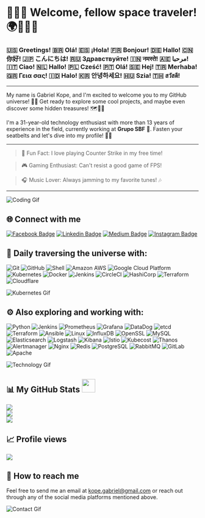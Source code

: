 # 🚀👩‍🚀 Welcome, fellow space traveler! 🌍👨‍🚀🌌
### 🇺🇸 Greetings! 🇧🇷 Olá! 🇪🇸 ¡Hola! 🇫🇷 Bonjour! 🇩🇪 Hallo! 🇨🇳 你好! 🇯🇵 こんにちは! 🇷🇺 Здравствуйте! 🇮🇳 नमस्ते! 🇦🇪 مرحبا! 🇮🇹 Ciao! 🇳🇱 Hallo! 🇵🇱 Cześć! 🇵🇹 Olá! 🇸🇪 Hej! 🇹🇷 Merhaba! 🇬🇷 Γεια σας! 🇮🇩 Halo! 🇰🇷 안녕하세요! 🇭🇺 Szia! 🇹🇭 สวัสดี!

___

My name is Gabriel Kope, and I'm excited to welcome you to my GitHub universe! 🌠🤖 
Get ready to explore some cool projects, and maybe even discover some hidden treasures! 🗺️💎🚀

I'm a 31-year-old technology enthusiast with more than 13 years of experience in the field, currently working at **Grupo SBF** 🏢. 
Fasten your seatbelts and let's dive into my profile! 🚀💫

___

> 🎨 Fun Fact: I love playing Counter Strike in my free time!

> 🎮 Gaming Enthusiast: Can't resist a good game of FPS!

> 🎧 Music Lover: Always jamming to my favorite tunes! 🎶

___

![Coding Gif](https://media.giphy.com/media/Y4ak9Ki2GZCbJxAnJD/giphy.gif)

## 🌐 Connect with me

[![Facebook Badge](https://img.shields.io/badge/-gabriel.kope-blue?style=plastic&logo=Facebook&logoColor=white&link=https://www.facebook.com/gabriel.kope/)](https://www.facebook.com/gabriel.kope/)
[![Linkedin Badge](https://img.shields.io/badge/-gabrielkope-blue?style=plastic&logo=Linkedin&logoColor=white&link=https://www.linkedin.com/in/gabrielkope/)](https://www.linkedin.com/in/gabrielkope/)
[![Medium Badge](https://img.shields.io/badge/-@gkope-black?style=plastic&labelColor=000000&logo=Medium&link=https://medium.com/@gkope/)](https://medium.com/@gkope)
[![Instagram Badge](https://img.shields.io/badge/-gabrielkope-purple?style=plastic&logo=instagram&logoColor=white&link=https://instagram.com/gabrielkope/)](https://instagram.com/gabrielkope)

## 🌌 Daily traversing the universe with:

![Git](https://img.shields.io/badge/-Git-black?style=plastic&logo=git)
![GitHub](https://img.shields.io/badge/-GitHub-181717?style=plastic&logo=github)
![Shell](https://img.shields.io/badge/-Shell-blasck?style=plastic&logo=Shell)
![Amazon AWS](https://img.shields.io/badge/Amazon%20AWS-232F3E?style=plastic&logo=amazon-aws)
![Google Cloud Platform](https://img.shields.io/badge/GCP-232F3E?style=plastic&logo=Google)
![Kubernetes](https://img.shields.io/badge/k8s-232F3E?style=plastic&logo=kubernetes)
![Docker](https://img.shields.io/badge/-Docker-black?style=plastic&logo=docker)
![Jenkins](https://img.shields.io/badge/-Jenkins-D24939?style=plastic&logo=jenkins)
![CircleCI](https://img.shields.io/badge/-CircleCI-343434?style=plastic&logo=circleci)
![HashiCorp](https://img.shields.io/badge/-HashiCorp-7B42BC?style=plastic&logo=hashicorp)
![Terraform](https://img.shields.io/badge/-Terraform-623CE4?style=plastic&logo=terraform)
![Cloudflare](https://img.shields.io/badge/-Cloudflare-F38020?style=plastic&logo=cloudflare)

![Kubernetes Gif](https://media.giphy.com/media/l0HUpt2s9Pclgt9Vm/giphy.gif)

## ⚙️ Also exploring and working with:
 ![Python](https://img.shields.io/badge/-Python-394989?style=plastic&logo=Python)
 ![Jenkins](https://img.shields.io/badge/-Jenkins-black?style=plastic&logo=Jenkins)
 ![Prometheus](https://img.shields.io/badge/-Prometheus-394989?style=plastic&logo=Prometheus)
 ![Grafana](https://img.shields.io/badge/-Grafana-394989?style=plastic&logo=Grafana)
![DataDog](https://img.shields.io/badge/-DataDog-394989?style=plastic&logo=DataDog)
![etcd](https://img.shields.io/badge/-etcd-394989?style=plastic&logo=etcd)
![Terraform](https://img.shields.io/badge/-Terraform-394989?style=plastic&logo=Terraform)
![Ansible](https://img.shields.io/badge/-Ansible-394989?style=plastic&logo=ansible)
![Linux](https://img.shields.io/badge/Linux-black?style=plastic&logo=linux)
![InfluxDB](https://img.shields.io/badge/InfluxDB-black?style=plastic&logo=influxdb)
![OpenSSL](https://img.shields.io/badge/OpenSSL-black?style=plastic&logo=openssl)
![MySQL](https://img.shields.io/badge/-MySQL-black?style=plastic&logo=mysql)
![Elasticsearch](https://img.shields.io/badge/Elasticsearch-005571?style=plastic&logo=elasticsearch)
![Logstash](https://img.shields.io/badge/Logstash-005571?style=plastic&logo=logstash)
![Kibana](https://img.shields.io/badge/Kibana-005571?style=plastic&logo=kibana)
![Istio](https://img.shields.io/badge/-Istio-466bb0?style=plastic&logo=Istio)
![Kubecost](https://img.shields.io/badge/-Kubecost-326ce5?style=plastic&logo=Kubecost&logoColor=white)
![Thanos](https://img.shields.io/badge/-Thanos-4B69AA?style=plastic&logo=Thanos&logoColor=white)
![Alertmanager](https://img.shields.io/badge/-Alertmanager-e6534c?style=plastic&logo=Alertmanager&logoColor=white)
![Nginx](https://img.shields.io/badge/-Nginx-009639?style=plastic&logo=nginx&logoColor=white)
![Redis](https://img.shields.io/badge/-Redis-DC382D?style=plastic&logo=redis&logoColor=white)
![PostgreSQL](https://img.shields.io/badge/-PostgreSQL-336791?style=plastic&logo=postgresql&logoColor=white)
![RabbitMQ](https://img.shields.io/badge/-RabbitMQ-FF6600?style=plastic&logo=rabbitmq&logoColor=white)
![GitLab](https://img.shields.io/badge/-GitLab-FCA121?style=plastic&logo=gitlab&logoColor=white)
![Apache](https://img.shields.io/badge/-Apache-D22128?style=plastic&logo=apache&logoColor=white)

![Technology Gif](https://media.giphy.com/media/3oKIPnAiaMCws8nOsE/giphy.gif)

## 📊 My GitHub Stats <img src = "https://i.pinimg.com/originals/65/c4/f4/65c4f452571be1261e9c623f7da488ac.gif" width = 35px> 

[![](https://github-readme-streak-stats.herokuapp.com?user=gkope&theme=solarized-dark&hide_border=true)](https://git.io/streak-stats)\
![](https://github-profile-summary-cards.vercel.app/api/cards/profile-details?username=gkope&theme=solarized_dark)\
![](https://github-profile-summary-cards.vercel.app/api/cards/productive-time?username=gkope&theme=solarized_dark)
 
## 📈 Profile views

![](https://komarev.com/ghpvc/?username=gkope&label=Profile%20views&color=0e75b6&style=plastic&theme=solarized_dark)

## 📩 How to reach me

Feel free to send me an email at kope.gabriel@gmail.com or reach out through any of the social media platforms mentioned above.

![Contact Gif](https://media.giphy.com/media/LnQjpWaON8nhr21vNW/giphy.gif)
